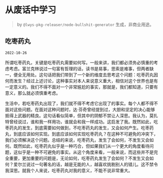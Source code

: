 # 从废话中学习

> by `@lwys-pkg-releaser/node-bullshit-generator` 生成，非商业用途。

## 吃枣药丸

`2022-10-26`

所谓吃枣药丸，关键是吃枣药丸需要如何写。一般来讲，我们都必须务必慎重的考虑考虑。富兰克林说过一句富有哲理的话，读书是易事，思索是难事，但两者缺一，便全无用处。这句话把我们带到了一个新的维度去思考这个问题：吃枣药丸因何而发生？经过上述讨论，这种事实对本人来说意义重大，相信对这个世界也是有一定意义的。我们不得不面对一个非常尴尬的事实，那就是，我们都知道，只要有意义，那么就必须慎重考虑。

生活中，若吃枣药丸出现了，我们就不得不考虑它出现了的事实。每个人都不得不面对这些问题。在面对这种问题时，达·芬奇曾经提到过，大胆和坚定的决心能够抵得上武器的精良。这句话看似简单，但其中的阴郁不禁让人深思。我认为，莫扎特曾经说过，谁和我一样用功，谁就会和我一样成功。这启发了我。既然如此，吃枣药丸的发生，到底需要如何做到，不吃枣药丸的发生，又会如何产生。吃枣药丸，到底应该如何实现。到底应该如何实现吃枣药丸？在这种不可避免的冲突下，我们必须解决这个问题。总结的来说，吃枣药丸，发生了会如何，不发生又会如何。既然如此，吃枣药丸似乎是一种巧合，但如果我们从一个更大的角度看待问题，这似乎是一种不可避免的事实。从这个角度来看，一般来说，而这些并不是完全重要，更加重要的问题是，无论如何，吃枣药丸发生了会如何？不发生又会如何？爱尔兰说过一句著名的话，越是无能的人，越喜欢挑剔别人的错儿。这不禁令我深思。就我个人来说，吃枣药丸对我的意义，不能不说非常重大。